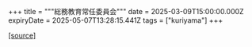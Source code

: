+++
title = """総務教育常任委員会"""
date = 2025-03-09T15:00:00.000Z
expiryDate = 2025-05-07T13:28:15.441Z
tags = ["kuriyama"]
+++


[[source]](https://www.town.kuriyama.hokkaido.jp/site/gikai/30169.html)
